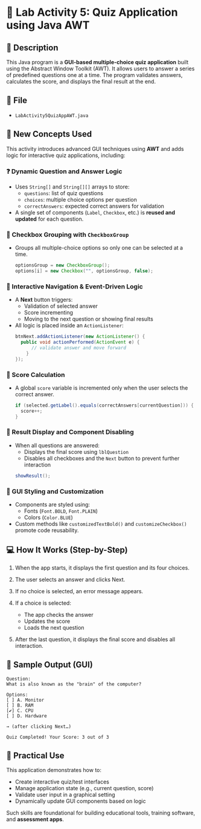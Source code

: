 # 🧾 Lab Activity 5: Quiz Application using Java AWT

## 📌 Description

This Java program is a **GUI-based multiple-choice quiz application** built using the Abstract Window Toolkit (AWT). It allows users to answer a series of predefined questions one at a time. The program validates answers, calculates the score, and displays the final result at the end.

## 📂 File
- `LabActivity5QuizAppAWT.java`

## 🧠 New Concepts Used

This activity introduces advanced GUI techniques using **AWT** and adds logic for interactive quiz applications, including:

### ❓ Dynamic Question and Answer Logic

- Uses `String[]` and `String[][]` arrays to store:
  - `questions`: list of quiz questions
  - `choices`: multiple choice options per question
  - `correctAnswers`: expected correct answers for validation
- A single set of components (`Label`, `Checkbox`, etc.) is **reused and updated** for each question.

### 🎯 Checkbox Grouping with `CheckboxGroup`

- Groups all multiple-choice options so only one can be selected at a time.
  ```java
  optionsGroup = new CheckboxGroup();
  options[i] = new Checkbox("", optionsGroup, false);

### 🔄 Interactive Navigation & Event-Driven Logic
- A **Next** button triggers:
  - Validation of selected answer
  - Score incrementing
  - Moving to the next question or showing final results
- All logic is placed inside an `ActionListener`:
  ```java
  btnNext.addActionListener(new ActionListener() {
    public void actionPerformed(ActionEvent e) {
        // validate answer and move forward
      }
  });
  
### 🧮 Score Calculation
- A global `score` variable is incremented only when the user selects the correct answer.
  ```java
  if (selected.getLabel().equals(correctAnswers[currentQuestion])) {
    score++;
  }

### 🧾 Result Display and Component Disabling
- When all questions are answered:
  - Displays the final score using `lblQuestion`
  - Disables all checkboxes and the `Next` button to prevent further interaction
  ```java
  showResult();

### 🎨 GUI Styling and Customization
- Components are styled using:
  - Fonts (`Font.BOLD`, `Font.PLAIN`)
  - Colors (`Color.BLUE`)
- Custom methods like `customizedTextBold()` and `customizeCheckbox()` promote code reusability.

## 💻 How It Works (Step-by-Step)

1. When the app starts, it displays the first question and its four choices.

2. The user selects an answer and clicks Next.

3. If no choice is selected, an error message appears.

4. If a choice is selected:
   - The app checks the answer
   - Updates the score
   - Loads the next question

5. After the last question, it displays the final score and disables all interaction.

## 🧪 Sample Output (GUI)
```
Question:
What is also known as the "brain" of the computer?

Options:
[ ] A. Monitor
[ ] B. RAM
[✔] C. CPU
[ ] D. Hardware

→ (after clicking Next…)

Quiz Completed! Your Score: 3 out of 3
```

## 🔧 Practical Use
This application demonstrates how to:
- Create interactive quiz/test interfaces
- Manage application state (e.g., current question, score)
- Validate user input in a graphical setting
- Dynamically update GUI components based on logic

Such skills are foundational for building educational tools, training software, and **assessment apps**.
